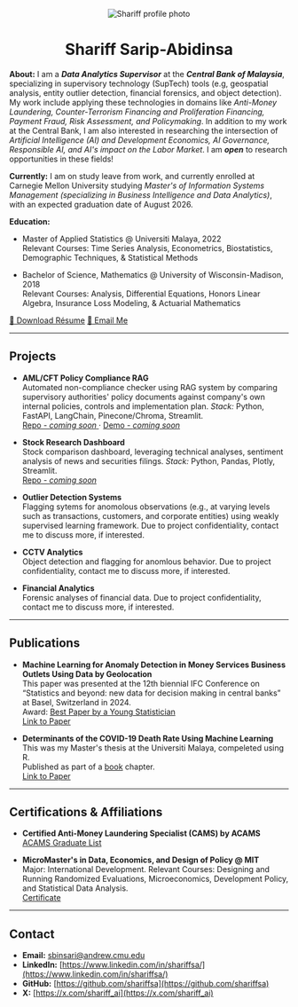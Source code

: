 <a id="top"></a>

<p align="center">
  <img src="assets/img/profile.PNG" alt="Shariff profile photo" class="avatar" />
</p>

<h1 style="text-align: center;">
  Shariff Sarip-Abidinsa
</h1>

**About:** I am a _**Data Analytics Supervisor**_ at the _**Central Bank of Malaysia**_, specializing in supervisory technology (SupTech) tools (e.g, geospatial analysis, entity outlier detection, financial forensics, and object detection). My work include applying these technologies in domains like _Anti-Money Laundering, Counter-Terrorism Financing and Proliferation Financing, Payment Fraud, Risk Assessment, and Policymaking_. In addition to my work at the Central Bank, I am also interested in researching the intersection of _Artificial Intelligence (AI) and Development Economics, AI Governance, Responsible AI, and AI's impact on the Labor Market_. I am _**open**_ to research opportunities in these fields!

**Currently:** I am on study leave from work, and currently enrolled at Carnegie Mellon University studying _Master's of Information Systems Management (specializing in Business Intelligence and Data Analytics)_, with an expected graduation date of August 2026.

**Education:**
- Master of Applied Statistics @ Universiti Malaya, 2022  
  Relevant Courses: Time Series Analysis, Econometrics, Biostatistics, Demographic Techniques, & Statistical Methods  
  
- Bachelor of Science, Mathematics @ University of Wisconsin-Madison, 2018  
  Relevant Courses: Analysis, Differential Equations, Honors Linear Algebra, Insurance Loss Modeling, & Actuarial Mathematics  

<div class="btn-row">
  <a class="btn" href="{{'/assets/resume/Resume-Shariff-Aug2025-CMU.pdf'}}">📄 Download Résume</a>
  <a class="btn" href="mailto:sbinsari@andrew.cmu.edu">📧 Email Me</a>
</div>

---

## Projects <a id="projects"></a>

- **AML/CFT Policy Compliance RAG**  
  Automated non-compliance checker using RAG system by comparing supervisory authorities' policy documents against company's own internal policies, controls and implementation plan. _Stack:_ Python, FastAPI, LangChain, Pinecone/Chroma, Streamlit.  
  [Repo - _coming soon_ ](#) · [Demo - _coming soon_ ](#)

- **Stock Research Dashboard**  
  Stock comparison dashboard, leveraging technical analyses, sentiment analysis of news and securities filings. _Stack:_ Python, Pandas, Plotly, Streamlit.  
  [Repo - _coming soon_ ](#)

- **Outlier Detection Systems**  
  Flagging sytems for anomolous observations (e.g., at varying levels such as transactions, customers, and corporate entities) using weakly supervised learning framework. Due to project confidentiality, contact me to discuss more, if interested.

- **CCTV Analytics**  
  Object detection and flagging for anomlous behavior. Due to project confidentiality, contact me to discuss more, if interested.

- **Financial Analytics**  
  Forensic analyses of financial data. Due to project confidentiality, contact me to discuss more, if interested.

---

## Publications <a id="publications"></a>

- **Machine Learning for Anomaly Detection in Money Services Business Outlets Using Data by Geolocation**  
  This paper was presented at the 12th biennial IFC Conference on “Statistics and beyond: new data for decision making in central banks” at Basel, Switzerland in 2024.  
  Award: [Best Paper by a Young Statistician](https://www.linkedin.com/posts/bis_youngstatisticianaward-ifcconference-activity-7232779682373345280-Jz5R?utm_source=share&utm_medium=member_desktop&rcm=ACoAABMY818BAYe89JEgR4-8ZNTlYVFgXqkHPEA)  
  [Link to Paper](https://www.bis.org/ifc/publ/ifcwork23.pdf)

- **Determinants of the COVID-19 Death Rate Using Machine Learning**  
  This was my Master's thesis at the Universiti Malaya, compeleted using R.  
  Published as part of a [book](https://doi.org/10.4324/9781003491736) chapter.  
  [Link to Paper](https://drive.google.com/file/d/1w5isNikmnED0-G9nIcoj6kZt5JwGgOGd/view?usp=sharing)

---

## Certifications & Affiliations <a id="affiliations"></a>

- **Certified Anti-Money Laundering Specialist (CAMS) by ACAMS**   
  [ACAMS Graduate List](https://www.acams.org/en/graduates/acams-graduate-list-cams-certified-graduates#search=Shariff%20Abu%20Bakar%20Bin%20Sarip%20Abidinsa&page=0)

- **MicroMaster's in Data, Economics, and Design of Policy @ MIT**  
  Major: International Development.
  Relevant Courses: Designing and Running Randomized Evaluations, Microeconomics, Development Policy, and Statistical Data Analysis.  
  [Certificate](https://mitxonline.mit.edu/certificate/program/eb97b804-9448-45c9-acdb-5bf4d7175a53/)

---

## Contact <a id="contact"></a>

- **Email:** [sbinsari@andrew.cmu.edu](mailto:sbinsari@andrew.cmu.edu)
- **LinkedIn:** [https://www.linkedin.com/in/shariffsa/](https://www.linkedin.com/in/shariffsa/)  
- **GitHub:** [https://github.com/shariffsa](https://github.com/shariffsa)
- **X:** [https://x.com/shariff_ai](https://x.com/shariff_ai)
